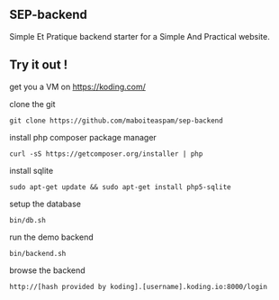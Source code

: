 SEP-backend
---

Simple Et Pratique backend starter for a Simple And Practical website.

Try it out !
---
get you a VM on https://koding.com/

clone the git
```
git clone https://github.com/maboiteaspam/sep-backend
```

install php composer package manager
```
curl -sS https://getcomposer.org/installer | php
```

install sqlite
```
sudo apt-get update && sudo apt-get install php5-sqlite     
```

setup the database
```
bin/db.sh
```

run the demo backend
```
bin/backend.sh
```

browse the backend
```
http://[hash provided by koding].[username].koding.io:8000/login
```